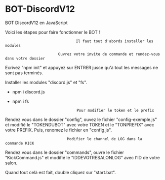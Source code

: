 # BOT-DiscordV12
BOT DiscordV12 en JavaScript

Voici les étapes pour faire fonctionner le BOT !

                                    Il faut tout d'abords installer les modules

                            Ouvrez votre invite de commande et rendez-vous dans votre dossier

Ecrivez "npm init" et appuyez sur ENTRER jusce qu'à tout les messages ne sont pas terminés.

Installer les modules "discord.js" et "fs".
 - npm i discord.js
 - npm i fs

                                    Pour modifier le token et le prefix

Rendez vous dans le dossier "config", ouvez le fichier "config-exemple.js" et modifié le "TOKENDUBOT" avec votre TOKEN et le "TONPREFIX" avec votre PREFIX.
Puis, renomez le fichier en "config.js".

                                Modifier le channel de LOG dans la commande KICK

Rendez vous dans le dossier "commands", ouvre le fichier "KickCommand.js" et modifié le "IDDEVOTRESALONLOG" avec l'ID de votre salon.

Quand tout celà est fait, double cliquez sur "start.bat".